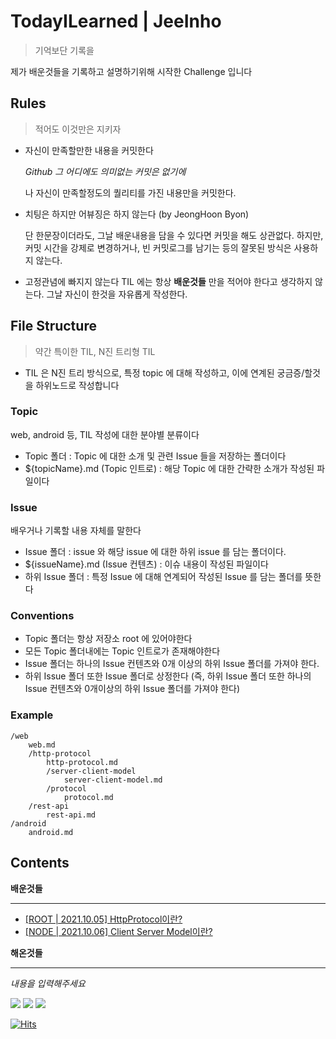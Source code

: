 # TodayILearned | JeeInho
> 기억보단 기록을

제가 배운것들을 기록하고 설명하기위해 시작한 Challenge 입니다

## Rules
> 적어도 이것만은 지키자
- 자신이 만족할만한 내용을 커밋한다

    _Github 그 어디에도 의미없는 커밋은 없기에_

    나 자신이 만족할정도의 퀄리티를 가진 내용만을 커밋한다.
- 치팅은 하지만 어뷰징은 하지 않는다 (by JeongHoon Byon)

    단 한문장이더라도, 그날 배운내용을 담을 수 있다면 커밋을 해도 상관없다.
    하지만, 커밋 시간을 강제로 변경하거나, 빈 커밋로그를 남기는 등의 잘못된 방식은 사용하지 않는다.
- 고정관념에 빠지지 않는다
    TIL 에는 항상 **배운것들** 만을 적어야 한다고 생각하지 않는다.
    그날 자신이 한것을 자유롭게 작성한다.
## File Structure
> 약간 특이한 TIL, N진 트리형 TIL
- TIL 은 N진 트리 방식으로, 특정 topic 에 대해 작성하고, 이에 연계된 궁금증/할것을 하위노드로 작성합니다
### Topic
web, android 등, TIL 작성에 대한 분야별 분류이다
- Topic 폴더 : Topic 에 대한 소개 및 관련 Issue 들을 저장하는 폴더이다
- ${topicName}.md (Topic 인트로) : 해당 Topic 에 대한 간략한 소개가 작성된 파일이다
### Issue
배우거나 기록할 내용 자체를 말한다
- Issue 폴더 : issue 와 해당 issue 에 대한 하위 issue 를 담는 폴더이다.
- ${issueName}.md (Issue 컨텐츠) : 이슈 내용이 작성된 파일이다
- 하위 Issue 폴더 : 특정 Issue 에 대해 연계되어 작성된 Issue 를 담는 폴더를 뜻한다
### Conventions
- Topic 폴더는 항상 저장소 root 에 있어야한다
- 모든 Topic 폴더내에는 Topic 인트로가 존재해야한다
- Issue 폴더는 하나의 Issue 컨텐츠와 0개 이상의 하위 Issue 폴더를 가져야 한다.
- 하위 Issue 폴더 또한 Issue 폴더로 상정한다 (즉, 하위 Issue 폴더 또한 하나의 Issue 컨텐츠와 0개이상의 하위 Issue 폴더를 가져야 한다)

### Example
```
/web
    web.md
    /http-protocol
        http-protocol.md
        /server-client-model
            server-client-model.md
        /protocol
            protocol.md
    /rest-api
        rest-api.md
/android
    android.md
```

## Contents

**배운것들**
- - -
- [[ROOT | 2021.10.05] HttpProtocol이란?](https://github.com/key-del-jeeinho/TIL/blob/main/web/http-protocol/http-protocol.md)
- [[NODE | 2021.10.06] Client Server Model이란?](https://github.com/key-del-jeeinho/TIL/blob/main/web/http-protocol/client-server-model/client-server-model.md)


**해온것들**
- - -
_내용을 입력해주세요_

![](https://img.shields.io/badge/since-2021.10.05-FA5996)
![](https://img.shields.io/badge/author-JeeInho-5BE1C8)
![](https://img.shields.io/badge/combo-1-0A4DC8)

[![Hits](https://hits.seeyoufarm.com/api/count/incr/badge.svg?url=https%3A%2F%2Fgithub.com%2Fkey-del-jeeinho%2FTIL&count_bg=%2379C83D&title_bg=%23555555&icon=riotgames.svg&icon_color=%23E7E7E7&title=TIL-Challange&edge_flat=false)](https://hits.seeyoufarm.com)

